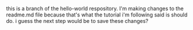 this is a branch of the hello-world respository.
I'm making changes to the readme.md file because that's what the tutorial i'm following
said is should do. i guess the next step would be to save these changes?
